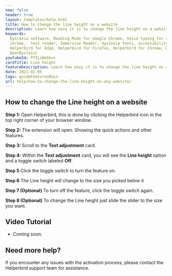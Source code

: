 ```yaml
---
new: false
header: true
layout: templates/help.html
title: How to change the line height on a website
description: Learn how easy it is to change the line height on a website with the Helperbird extension.
keywords:
  Dyslexia software, Reading Mode for Google Chrome, Voice typing for chrome, Text to speech for
  chrome,  text reader, Immersive Reader, dyslexia fonts, accessibility software, dyslexia software,
  Helperbird for Edge, Helperbird for Firefox, Helperbird for Chrome, Opendyslexic for Chrome,
  OpenDyslexic
youtubeId: PfILiWebkuc
cardTitle: Line height
featureDescription: Learn how easy it is to change the line height on any website.
date: 2021-01-05
tags: guideFeaturesMain
url: help/how-to-change-the-line-height-on-any-website/
---
```




## How to change the Line height on a website

**Step 1:** Open Helperbird, this is done by clicking the Helperbird icon in the top right corner of your browser window.

**Step 2:** The extension will open. Showing the quick actions and other features.

**Step 3:** Scroll to the **Text adjustment** card.

**Step 4:** Within the **Text adjustment** card, you will see the **Line height** option and a toggle switch labeled **Off**.

**Step 5** Click the toggle switch to turn the feature on.

**Step 6** The Line height will change to the size you picked below it

**Step 7 (Optional)** To turn off the feature, click the toggle switch again.

**Step 8 (Optional)** To change the Line height just slide the slider to the size you want.


## Video Tutorial

- Coming soon.



## Need more help?

If you encounter any issues with the activation process, please contact the Helperbird support team for assistance.


